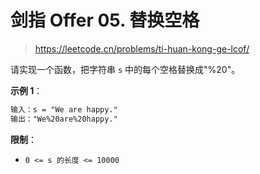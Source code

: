 # 剑指 Offer 05. 替换空格

> <https://leetcode.cn/problems/ti-huan-kong-ge-lcof/>

请实现一个函数，把字符串 `s` 中的每个空格替换成"%20"。

**示例 1**：

```txt
输入：s = "We are happy."
输出："We%20are%20happy."
```

**限制**：

- `0 <= s 的长度 <= 10000`
